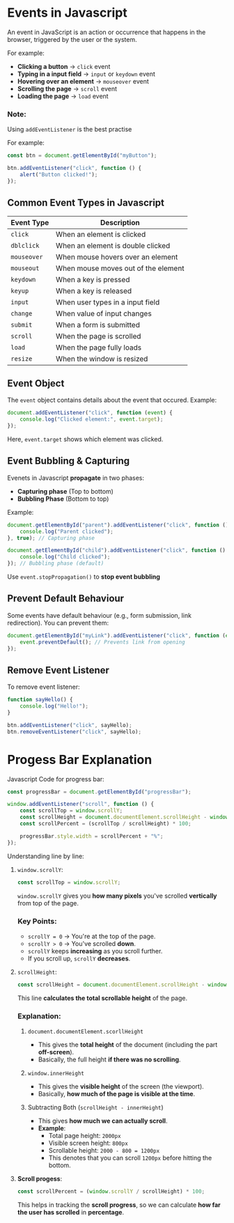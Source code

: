 # Events in Javascript

An event in JavaScript is an action or occurrence that happens in the browser, triggered by the user or the system.

For example:

- **Clicking a button** → `click` event
- **Typing in a input field** → `input` or `keydown` event
- **Hovering over an element** → `mouseover` event
- **Scrolling the page** → `scroll` event
- **Loading the page** → `load` event

### Note:
Using `addEventListener` is the best practise

For example:

```Javascript
const btn = document.getElementById("myButton");

btn.addEventListener("click", function () {
    alert("Button clicked!");
});
```

## Common Event Types in Javascript

| Event Type | Description                          |
| -----------| -------------------------------------|
| `click`    | When an element is clicked           |
| `dblclick`  | When an element is double clicked    |
| `mouseover`| When mouse hovers over an element    |
| `mouseout` | When mouse moves out of the element  |
| `keydown`  | When a key is pressed                |
| `keyup`    | When a key is released               |
| `input`    | When user types in a input field     |
| `change`   | When value of input changes          |
| `submit`   | When a form is submitted             |
| `scroll`   | When the page is scrolled            |
| `load`     | When the page fully loads            |
| `resize`   | When the window is resized           |


## Event Object

The `event` object contains details about the event that occured. Example:

```Javascript
document.addEventListener("click", function (event) {
    console.log("Clicked element:", event.target);
});
```

Here, `event.target` shows which element was clicked.

## Event Bubbling & Capturing

Evenets in Javascript **propagate** in two phases:

- **Capturing phase** (Top to bottom)
- **Bubbling Phase** (Bottom to top)

Example:

```Javascript
document.getElementById("parent").addEventListener("click", function () {
    console.log("Parent clicked");
}, true); // Capturing phase

document.getElementById("child").addEventListener("click", function () {
    console.log("Child clicked");
}); // Bubbling phase (default)
```

Use `event.stopPropagation()` to **stop event bubbling**

## Prevent Default Behaviour

Some events have default behaviour (e.g., form submission, link redirection). You can prevent them:

```Javascript
document.getElementById("myLink").addEventListener("click", function (event) {
    event.preventDefault(); // Prevents link from opening
});
```

## Remove Event Listener

To remove event listener:

```Javascript
function sayHello() {
    console.log("Hello!");
}

btn.addEventListener("click", sayHello);
btn.removeEventListener("click", sayHello);
```


# Progess Bar Explanation

Javascript Code for progress bar:

```Javascript
const progressBar = document.getElementById("progressBar");

window.addEventListener("scroll", function () {
    const scrollTop = window.scrollY;
    const scrollHeight = document.documentElement.scrollHeight - window.innerHeight;
    const scrollPercent = (scrollTop / scrollHeight) * 100;

    progressBar.style.width = scrollPercent + "%";
});
```

Understanding line by line:

1. `window.scrollY`:

    ```Javascript
    const scrollTop = window.scrollY;
    ```

    `window.scrollY` gives you **how many pixels** you've scrolled **vertically** from top of the page.

    ### Key Points:

    - `scrollY = 0` → You're at the top of the page.
    - `scrollY > 0` → You've scrolled **down**.
    - `scrollY` keeps **increasing** as you scroll further.
    - If you scroll up, `scrollY` **decreases**.

2. `scrollHeight`:

    ```Javascript
    const scrollHeight = document.documentElement.scrollHeight - window.innerHeight;
    ```

    This line **calculates the total scrollable height** of the page.

    ### Explanation:

    1. `document.documentElement.scorllHeight`
        - This gives the **total height** of the document (including the part **off-screen**).
        - Basically, the full height **if there was no scrolling**.
    
    2. `window.innerHeight`
        - This gives the **visible height** of the screen (the viewport).
        - Basically, **how much of the page is visible at the time**.

    3. Subtracting Both (`scrollHeight - innerHeight`)
        - This gives **how much we can actually scroll**.
        - **Example**:
            - Total page height: `2000px`
            - Visible screen height: `800px`
            - Scrollable height: `2000 - 800 = 1200px`
            - This denotes that you can scroll `1200px` before hitting the bottom.

3. **Scroll progess**:

    ```Javascript
    const scrollPercent = (window.scrollY / scrollHeight) * 100;
    ```

    This helps in tracking the **scroll progress**, so we can calculate **how far the user has scrolled** in **percentage**.